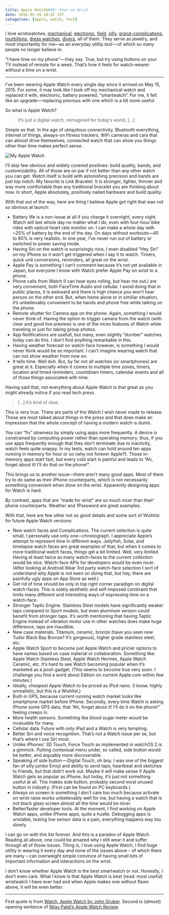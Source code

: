 ```yaml
---
title: Apple Watch&#58; Year on Wrist
date: 2016-05-28 20:32 JST
categories: [apple, watch, tech]
---
```


I love wristwatches, [mechanical](https://www.omegawatches.com/watches/speedmaster/moonwatch/product/), [electronic](http://www.gshock.com/watches/Trending/DW5600SL-7), [field](http://www.hamiltonwatch.com/collection/khaki/field/titanium-auto/h70575733), [silly](http://mickeymousecollectibles.com/graphics/watch-classic.jpg), [grand-complications](http://www.patek.com/en/mens-watches/grand-complications), [tourbillons](http://www.cartier.com/collections/watches/mens-watches/rotonde-de-cartier/w1556242-rotonde-de-cartier-watch.html), [dress watches](http://www.patek.com/en/mens-watches/calatrava), [divers](http://www.rolex.com/watches/submariner/m116610ln-0001.html), all of them. They serve as jewelry, and most importantly for me—as an everyday utility tool — of which so many people no longer believe in.

“I have time on my phone” — they say. True, but try using buttons on your TV instead of remote for a week. That’s how it feels for watch-wearer without a time on a wrist.

***

I’ve been wearing Apple Watch every single day since it arrived on May 15, 2015. For some, it may look like I took off my mechanical watch and replaced it with, electronic, battery powered, “smartwatch”. For me, it felt like an upgrade — replacing previous with one which is a bit more useful.

So what is Apple Watch?

> It’s just a digital watch, reimagined for today’s world, […]

Simple as that. In the age of ubiquitous connectivity, Bluetooth everything, internet of things, always-on fitness trackers, WiFi cameras and cars that can almost drive themselves, connected watch that can show you things other than time makes perfect sense.

![My Apple Watch](https://d262ilb51hltx0.cloudfront.net/max/1600/1*XhTiOBYzGVzFOb5aKdliEA.jpeg)

I’ll skip few obvious and widely covered positives: build quality, bands, and customizability. All of those are on par if not better than any other watch you can get. Watch itself is build with astonishing precision and bands are just top notch. My favorite is Link Bracelet. It is stronger, lighter, thinner and way more comfortable than any traditional bracelet you are thinking about now. In short, Apple absolutely, positively nailed hardware and build quality.

With that out of the way, here are thing I believe Apple got right that was not so obvious at launch:

- Battery life is a non-issue at all if you charge it overnight, every night. Watch will last whole day no matter what I do, even with four-hour bike rides with optical heart rate monitor on. I can make a whole day with ~25% of battery by the end of the day. On days without workouts—40 to 60% is very realistic. In one year, I’ve never run out of battery or switched to power saving mode.
- Having Siri on the watch is surprisingly nice, I even disabled “Hey Siri” on my iPhone so it won’t get triggered when I say it to watch. Timers, quick unit conversions, reminders, all great on the wrist.
- Apple Pay is something I can’t comment because it’s not yet available in Japan, but everyone I know with Watch prefer Apple Pay on wrist to a phone.
- Phone calls from Watch (I can hear eyes rolling, but hear me out.) are very convenient, both FaceTime Audio and cellular. I avoid doing that in public places, it is awkward and there is high chance you won’t hear person on the other end. But, when home alone or in similiar situation, it’s unbelievably convenient to be hands and phone free while talking on the phone.
- Remote shutter for Camera app on the phone. Again, something I would never think of. Having the option to trigger camera from the watch (with clear and good live preview) is one of the nices features of Watch while traveling or just for taking group photos.
- App Notifications are usefull, but many, even slightly “dumber” watches today can do this. I don’t find anything remarkable in this.
- Having weather forecast on watch-face however, is something I would never think would be so important. I can’t imagine wearing watch that can not show weather from now on.
- It tells time. Well duh. But, by far not all watches (or smartphones) are great at it. Especially when it comes to multiple time zones, timers, location and timed reminders, countdown timers, calendar events and all of those things associated with time.

Having said that, not everything about Apple Watch is that great as you might already notice if you read tech press.

> […] it’s kind of slow.

This is very true. There are parts of the Watch I wish never made to release. Those are most talked about things in the press and that does make an impression that the whole concept of having a modern watch is dumb.

You can “fix” slowness by simply using apps more frequently. A device is constrained by computing power rather than operating memory, thus, if you use apps frequently enough that they don’t terminate due to inactivity, watch feels quite snappy. In my tests, watch can hold around ten apps running in memory for hour or so (why not forever Apple?). Those in-memory apps start fast, but every cold start is painful and leads to “Ah, forget about it! I’ll do that on the phone!”.

This brings us to another issue—there aren’t many good apps. Most of them try to do same as their iPhone counterparts, which is not necessarily something convenient when done on the wrist. Apparently designing apps for Watch is hard.

By contrast, apps that are “made for wrist” are so much nicer than their’ phone counterparts. Weather and 1Password are great examples.

With that, here are few other not so good details and some sort of Wishlist for future Apple Watch versions:

- New watch faces and Complications. The current selection is quite small, I personally use only one—chronograph. I appreciate Apple’s attempt to represent time in different ways. Jellyfish, Solar, and timelapse watch faces are great examples of that, but when it comes to more traditional watch faces, things get a bit limited. Well, very limited. Having at least twice as many watch-faces to the current collection would be nice. Watch-face APIs for developers would be even nicer. (After looking at Android Wear 3rd party watch-face selection I sort of understand why Apple is not keen on doing that, but hey, there are painfully ugly apps on App Store as well.)
- Get rid of time should be only in top right corner paradigm on digital watch-faces. This is solely aesthetic and self-imposed constraint that limits many different and interesting ways of expressing time on a watch-face.
- Stronger Taptic Engine. Stainless Steel models have significantly weaker taps compared to Sport models, but even aluminum version could benefit from stronger taps. It’s worth mentioning that having Taptic Engine instead of vibration motor use in other watches does make huge difference, taps are inaudible.
- New case materials. Titanium, ceramic, bronze (have you seen new Tudor Black Bay Bronze? It’s gorgeous), higher grade stainless steel, etc.
- Apple Watch Sport to become just Apple Watch and pricier options to have names based on case material or collaboration. Something like: Apple Watch Stainless Steel, Apple Watch Hermès, Apple Watch Ceramic, etc. It’s hard to see Watch becoming popular when it’s marketed as a posh gadget. (This seems to become true very soon. I challenge you find a word about Edition on current Apple.com within few minutes.)
- Ideally, cheapest Apple Watch to be priced as iPod nano. (I know, highly unrealistic, but this is a Wishlist.)
- Built-in GPS, because current running watch market looks like smartphone market before iPhone. Secondly, every time Watch is asking iPhone some GPS data, that “Ah, forget about it! I’ll do it on the phone!” feeling creeps in.
- More health sensors. Something like blood sugar meter would be invaluable for many.
- Cellular data. Future with only iPad and a Watch is very tempting.
- Better Siri and voice recognition. That’s not a Watch issue per se, but that’s where I use Siri most.
- Unlike iPhones’ 3D Touch, Force Touch as implemented in watchOS 2 is a gimmick. Putting contextual menu under, so called, side button would be better, and arguably more discoverable.
- Speaking of side button — Digital Touch, oh boy. I was one of the biggest fan of silly jumbo Emoji and ability to send taps, heartbeat and sketches to friends, but that didn’t work out. Maybe it will make sense if Apple Watch gets as popular as iPhone, but today, it’s just not something useful at all. This makes side button, probably second most unused button in industry. (First can be found on PC keyboards.)
- Always on screen is something I don’t care too much because activate on wrist raise works unbelievably well for me, but having a watch that is not black glass screen almost all the time would be nicer.
- Better/faster developer tools. At the moment, I find working on Apple Watch apps, unlike iPhone apps, quite a hustle. Debugging apps is unstable, testing live sensor data is a pain, everything happens way too slowly.

I can go on with this list forever. And this is a paradox of Apple Watch. Reading all above, one could be amazed why I still wear it and suffer through all of those issues. Thing is, I love using Apple Watch, I find huge utility in wearing it every day and none of the issues above – of which there are many – can overweight simple convince of having small bits of important information and interactions on the wrist.

I don’t know whether Apple Watch is the best smartwatch or not. Honestly, I don’t even care. What I know is that Apple Watch is best (read: most useful) wristwatch I have ever had and when Apple makes one without flaws above, it will be even better.

***

First quote is from [Watch, Apple Watch by John Gruber][jg]. Second is (almost) opening sentence of [Nilay Patel’s Apple Watch Review][np].

[jg]: http://daringfireball.net/2015/04/watch_apple_watch
[np]: http://www.theverge.com/a/apple-watch-review